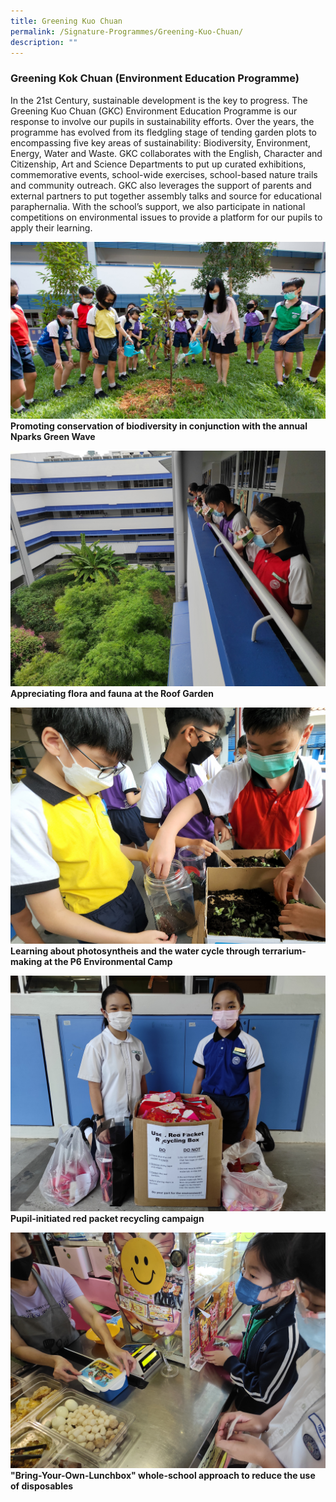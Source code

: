 ```yaml
---
title: Greening Kuo Chuan
permalink: /Signature-Programmes/Greening-Kuo-Chuan/
description: ""
---
```

### **Greening Kok Chuan (Environment Education Programme)**

In the 21st Century, sustainable development is the key to progress. The Greening Kuo Chuan (GKC) Environment Education Programme is our response to involve our pupils in sustainability efforts. Over the years, the programme has evolved from its fledgling stage of tending garden plots to encompassing five key areas of sustainability: Biodiversity, Environment, Energy, Water and Waste. GKC collaborates with the English, Character and Citizenship, Art and Science Departments to put up curated exhibitions, commemorative events, school-wide exercises, school-based nature trails and community outreach. GKC also leverages the support of parents and external partners to put together assembly talks and source for educational paraphernalia. With the school’s support, we also participate in national competitions on environmental issues to provide a platform for our pupils to apply their learning.

![](/images/NParks%20Green%20Wave%2002.jpg)**Promoting conservation of biodiversity in conjunction with the annual Nparks Green Wave**
		 
![](/images/NParks%20Bioblitz_02.jpg)**Appreciating flora and fauna at the Roof Garden**
		 
![](/images/terrarium.jpg)**Learning about photosyntheis and the water cycle through terrarium-making at the P6 Environmental Camp**
		 
![](/images/red_packet.jpg)**Pupil-initiated red packet recycling campaign**		 
		 
![](/images/lunchbox.jpg)**"Bring-Your-Own-Lunchbox" whole-school approach to reduce the use of disposables**